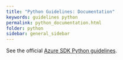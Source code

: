 ```yaml
---
title: "Python Guidelines: Documentation"
keywords: guidelines python
permalink: python_documentation.html
folder: python
sidebar: general_sidebar
---
```


See the official [Azure SDK Python guidelines](https://azure.github.io/azure-sdk/python_documentation.html).
